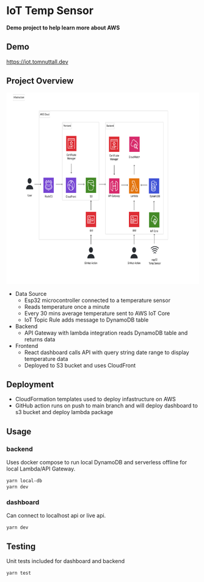 # IoT Temp Sensor

**Demo project to help learn more about AWS**

## Demo
https://iot.tomnuttall.dev

## Project Overview
<img
  src='./docs/aws_architecture-diagram.svg'
  raw=true
  alt='AWS Architecture Diagram'
  height="500px"
  width="auto"
/>

- Data Source
  - Esp32 microcontroller connected to a temperature sensor
  - Reads temperature once a minute
  - Every 30 mins average temperature sent to AWS IoT Core
  - IoT Topic Rule adds message to DynamoDB table
- Backend
  - API Gateway with lambda integration reads DynamoDB table and returns data
- Frontend
  - React dashboard calls API with query string date range to display temperature data
  - Deployed to S3 bucket and uses CloudFront

## Deployment

- CloudFormation templates used to deploy infastructure on AWS
- GitHub action runs on push to main branch and will deploy dashboard to s3 bucket and deploy lambda package

## Usage

### backend

Uses docker compose to run local DynamoDB and serverless offline for local Lambda/API Gateway.

```shell
yarn local-db
yarn dev
```

### dashboard

Can connect to localhost api or live api.

```shell
yarn dev
```

## Testing
Unit tests included for dashboard and backend
```shell
yarn test
```
